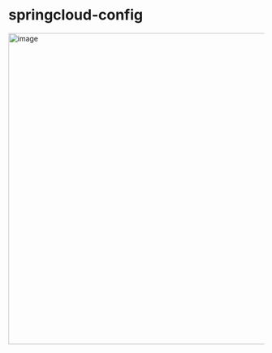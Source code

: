 # springcloud-config
<img width="612" alt="image" src="https://github.com/Koyom1/springcloud-config/assets/71431290/a6297d75-1f6d-480b-9b67-882390d5b993">

